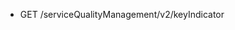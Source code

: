 <!--
    ATTENTION: This file was generated via gradle!
               Do NOT manually edit this file! Any such changes will be overwritten!
-->

* GET /serviceQualityManagement/v2/keyIndicator
